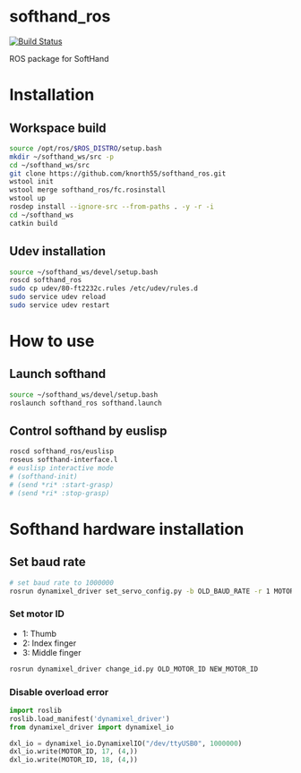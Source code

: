 # softhand_ros
[![Build Status](https://api.travis-ci.com/knorth55/softhand_ros.svg?branch=master)](https://travis-ci.com/knorth55/softhand_ros)

ROS package for SoftHand

# Installation

## Workspace build

```bash
source /opt/ros/$ROS_DISTRO/setup.bash
mkdir ~/softhand_ws/src -p
cd ~/softhand_ws/src
git clone https://github.com/knorth55/softhand_ros.git
wstool init
wstool merge softhand_ros/fc.rosinstall
wstool up
rosdep install --ignore-src --from-paths . -y -r -i
cd ~/softhand_ws
catkin build
```

## Udev installation

```bash
source ~/softhand_ws/devel/setup.bash
roscd softhand_ros
sudo cp udev/80-ft2232c.rules /etc/udev/rules.d
sudo service udev reload
sudo service udev restart
```

# How to use 

## Launch softhand

```bash
source ~/softhand_ws/devel/setup.bash
roslaunch softhand_ros softhand.launch
```

## Control softhand by euslisp

```bash
roscd softhand_ros/euslisp
roseus softhand-interface.l
# euslisp interactive mode
# (softhand-init)
# (send *ri* :start-grasp)
# (send *ri* :stop-grasp)
```

# Softhand hardware installation

## Set baud rate 

```bash
# set baud rate to 1000000
rosrun dynamixel_driver set_servo_config.py -b OLD_BAUD_RATE -r 1 MOTOR_ID 
```

### Set motor ID

- 1: Thumb
- 2: Index finger
- 3: Middle finger

```bash
rosrun dynamixel_driver change_id.py OLD_MOTOR_ID NEW_MOTOR_ID
```

### Disable overload error

```python
import roslib
roslib.load_manifest('dynamixel_driver')
from dynamixel_driver import dynamixel_io

dxl_io = dynamixel_io.DynamixelIO("/dev/ttyUSB0", 1000000)
dxl_io.write(MOTOR_ID, 17, (4,))
dxl_io.write(MOTOR_ID, 18, (4,))
```
